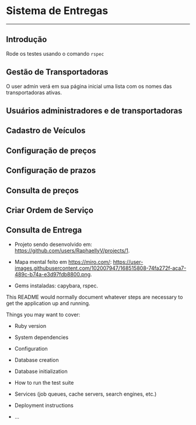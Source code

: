 # Sistema de Entregas
---------------------
## Introdução
Rode os testes usando o comando `rspec`

## Gestão de Transportadoras
O user admin verá em sua página inicial uma lista com os nomes das transportadoras ativas.
## Usuários administradores e de transportadoras

## Cadastro de Veículos

## Configuração de preços

## Configuração de prazos

## Consulta de preços

## Criar Ordem de Serviço

## Consulta de Entrega


* Projeto sendo desenvolvido em: https://github.com/users/RaphaellyV/projects/1.

* Mapa mental feito em https://miro.com/: https://user-images.githubusercontent.com/102007947/168515808-74fa272f-aca7-489c-b74a-e3d97fdb8800.png.

* Gems instaladas: capybara, rspec.



This README would normally document whatever steps are necessary to get the
application up and running.

Things you may want to cover:

* Ruby version

* System dependencies

* Configuration

* Database creation

* Database initialization

* How to run the test suite

* Services (job queues, cache servers, search engines, etc.)

* Deployment instructions

* ...
